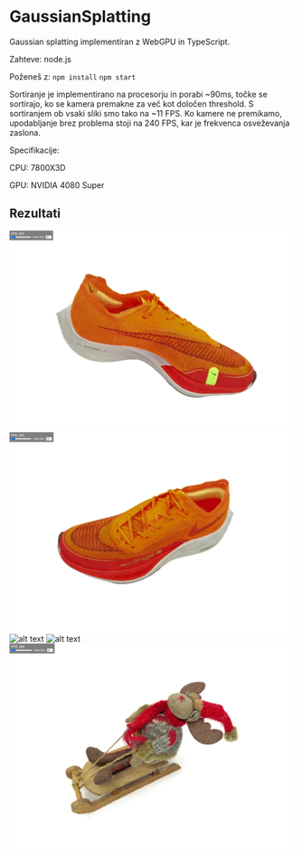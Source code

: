 # GaussianSplatting

Gaussian splatting implementiran z WebGPU in TypeScript.

Zahteve: node.js

Poženeš z: 
`npm install`
`npm start`

Sortiranje je implementirano na procesorju in porabi ~90ms, točke se sortirajo, ko se kamera premakne za več kot določen threshold. 
S sortiranjem ob vsaki sliki smo tako na ~11 FPS. Ko kamere ne premikamo, upodabljanje brez problema stoji na 240 FPS, kar je frekvenca osveževanja zaslona. 

Specifikacije: 

CPU: 7800X3D

GPU: NVIDIA 4080 Super

## Rezultati

![alt text](demo/nike1.png)
![alt text](demo/nike2.png)
![alt text](demo/train1.png)
![alt text](demo/train2.png)
![alt text](demo/plush.png)



